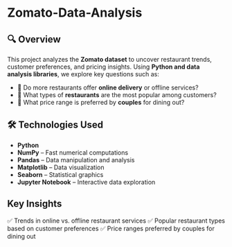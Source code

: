 # Zomato-Data-Analysis

## 🔍 Overview
This project analyzes the **Zomato dataset** to uncover restaurant trends, customer preferences, and pricing insights. Using **Python and data analysis libraries**, we explore key questions such as:

- 📌 Do more restaurants offer **online delivery** or offline services?  
- 📌 What types of **restaurants** are the most popular among customers?  
- 📌 What price range is preferred by **couples** for dining out?  

## 🛠️ Technologies Used
- **Python** 
- **NumPy** – Fast numerical computations  
- **Pandas** – Data manipulation and analysis  
- **Matplotlib** – Data visualization  
- **Seaborn** – Statistical graphics  
- **Jupyter Notebook** – Interactive data exploration  

## Key Insights
✅ Trends in online vs. offline restaurant services
✅ Popular restaurant types based on customer preferences
✅ Price ranges preferred by couples for dining out
